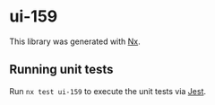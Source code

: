 # ui-159

This library was generated with [Nx](https://nx.dev).

## Running unit tests

Run `nx test ui-159` to execute the unit tests via [Jest](https://jestjs.io).
